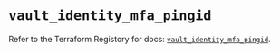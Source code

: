 # `vault_identity_mfa_pingid`

Refer to the Terraform Registory for docs: [`vault_identity_mfa_pingid`](https://www.terraform.io/docs/providers/vault/r/identity_mfa_pingid).
